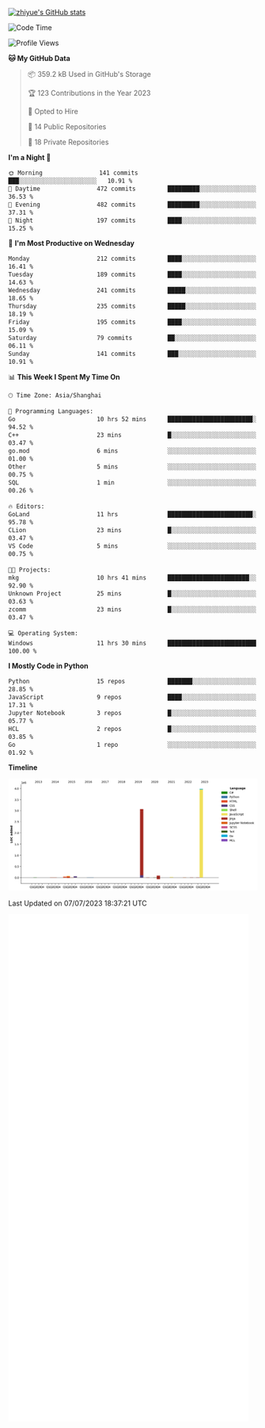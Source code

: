 
[![zhiyue's GitHub stats](https://github-readme-stats.vercel.app/api?username=zhiyue)](https://github.com/anuraghazra/github-readme-stats&&show_icons=true)

<!--START_SECTION:waka-->
![Code Time](http://img.shields.io/badge/Code%20Time-1%2C366%20hrs%2020%20mins-blue)

![Profile Views](http://img.shields.io/badge/Profile%20Views-0-blue)

**🐱 My GitHub Data** 

> 📦 359.2 kB Used in GitHub's Storage 
 > 
> 🏆 123 Contributions in the Year 2023
 > 
> 💼 Opted to Hire
 > 
> 📜 14 Public Repositories 
 > 
> 🔑 18 Private Repositories 
 > 
**I'm a Night 🦉** 

```text
🌞 Morning                141 commits         ███░░░░░░░░░░░░░░░░░░░░░░   10.91 % 
🌆 Daytime                472 commits         █████████░░░░░░░░░░░░░░░░   36.53 % 
🌃 Evening                482 commits         █████████░░░░░░░░░░░░░░░░   37.31 % 
🌙 Night                  197 commits         ████░░░░░░░░░░░░░░░░░░░░░   15.25 % 
```
📅 **I'm Most Productive on Wednesday** 

```text
Monday                   212 commits         ████░░░░░░░░░░░░░░░░░░░░░   16.41 % 
Tuesday                  189 commits         ████░░░░░░░░░░░░░░░░░░░░░   14.63 % 
Wednesday                241 commits         █████░░░░░░░░░░░░░░░░░░░░   18.65 % 
Thursday                 235 commits         █████░░░░░░░░░░░░░░░░░░░░   18.19 % 
Friday                   195 commits         ████░░░░░░░░░░░░░░░░░░░░░   15.09 % 
Saturday                 79 commits          ██░░░░░░░░░░░░░░░░░░░░░░░   06.11 % 
Sunday                   141 commits         ███░░░░░░░░░░░░░░░░░░░░░░   10.91 % 
```


📊 **This Week I Spent My Time On** 

```text
🕑︎ Time Zone: Asia/Shanghai

💬 Programming Languages: 
Go                       10 hrs 52 mins      ████████████████████████░   94.52 % 
C++                      23 mins             █░░░░░░░░░░░░░░░░░░░░░░░░   03.47 % 
go.mod                   6 mins              ░░░░░░░░░░░░░░░░░░░░░░░░░   01.00 % 
Other                    5 mins              ░░░░░░░░░░░░░░░░░░░░░░░░░   00.75 % 
SQL                      1 min               ░░░░░░░░░░░░░░░░░░░░░░░░░   00.26 % 

🔥 Editors: 
GoLand                   11 hrs              ████████████████████████░   95.78 % 
CLion                    23 mins             █░░░░░░░░░░░░░░░░░░░░░░░░   03.47 % 
VS Code                  5 mins              ░░░░░░░░░░░░░░░░░░░░░░░░░   00.75 % 

🐱‍💻 Projects: 
mkg                      10 hrs 41 mins      ███████████████████████░░   92.90 % 
Unknown Project          25 mins             █░░░░░░░░░░░░░░░░░░░░░░░░   03.63 % 
zcomm                    23 mins             █░░░░░░░░░░░░░░░░░░░░░░░░   03.47 % 

💻 Operating System: 
Windows                  11 hrs 30 mins      █████████████████████████   100.00 % 
```

**I Mostly Code in Python** 

```text
Python                   15 repos            ███████░░░░░░░░░░░░░░░░░░   28.85 % 
JavaScript               9 repos             ████░░░░░░░░░░░░░░░░░░░░░   17.31 % 
Jupyter Notebook         3 repos             █░░░░░░░░░░░░░░░░░░░░░░░░   05.77 % 
HCL                      2 repos             █░░░░░░░░░░░░░░░░░░░░░░░░   03.85 % 
Go                       1 repo              ░░░░░░░░░░░░░░░░░░░░░░░░░   01.92 % 
```



**Timeline**

![Lines of Code chart](https://raw.githubusercontent.com/zhiyue/zhiyue/main/assets/bar_graph.png)


 Last Updated on 07/07/2023 18:37:21 UTC
<!--END_SECTION:waka-->

<!-- [![Top Langs](https://github-readme-stats.vercel.app/api/top-langs/?username=zhiyue)](https://github.com/anuraghazra/github-readme-stats) -->

![](./github-metrics.svg)

